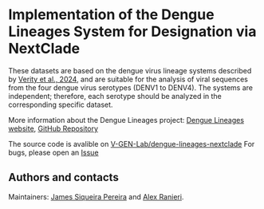# Implementation of the Dengue Lineages System for Designation via NextClade

These datasets are based on the dengue virus lineage systems described by [Verity et al., 2024](https://doi.org/10.1101/2024.05.16.24307504), and are suitable for the analysis of viral sequences from the four dengue virus serotypes (DENV1 to DENV4). The systems are independent; therefore, each serotype should be analyzed in the corresponding specific dataset.

More information about the Dengue Lineages project: [Dengue Lineages website](https://dengue-lineages.org/), [GitHub Repository](https://github.com/DENV-lineages)

The source code is avalible on [V-GEN-Lab/dengue-lineages-nextclade](https://github.com/V-GEN-Lab/dengue-lineages-nextclade)
For bugs, please open an [Issue](https://github.com/V-GEN-Lab/dengue-lineages-nextclade/issues)

## Authors and contacts

Maintainers: [James Siqueira Pereira](https://github.com/jamessiqueirap) and [Alex Ranieri](https://github.com/alex-ranieri).
